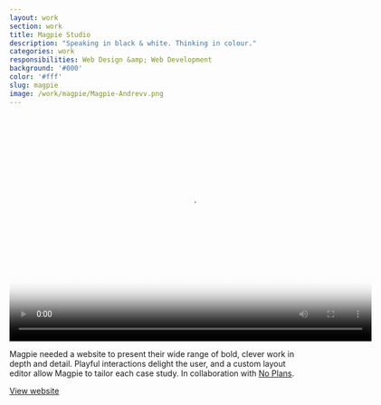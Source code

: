 ```yaml
---
layout: work
section: work
title: Magpie Studio
description: "Speaking in black & white. Thinking in colour."
categories: work
responsibilities: Web Design &amp; Web Development
background: '#000'
color: '#fff'
slug: magpie
image: /work/magpie/Magpie-Andrevv.png
---
```


<div>
  <video id="magpie" class="browser_img" title="Magpie Studio"
    preload="auto" width="640" height="400" poster="{{ site.root }}{{ page.image }}" data-setup="{}">
    <source src="{{ site.root }}/work/magpie/Magpie-Andrevv.mp4" type='video/mp4'>
  </video>
</div>

Magpie needed a website to present their wide range of bold, clever work in depth and detail. Playful interactions delight the user, and a custom layout editor allow Magpie to tailor each case study. In collaboration with <a href="https://no-plans.com/">No Plans</a>.

<a href="http://magpie-studio.com/" class="button" rel="external">View website</a>
